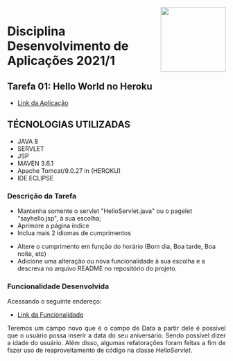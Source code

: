 <img width="150" height="150" align="right" src="https://upload.wikimedia.org/wikipedia/pt/4/47/UFF_bras%C3%A3o.png">

# Disciplina Desenvolvimento de Aplicações 2021/1

## Tarefa 01: Hello World no Heroku

- [Link da Aplicação](https://still-journey-31467.herokuapp.com)

## TÉCNOLOGIAS UTILIZADAS

- JAVA 8
- SERVLET
- JSP
- MAVEN 3.6.1
- Apache Tomcat/9.0.27 in (HEROKU)
- IDE ECLIPSE

### Descrição da Tarefa

<p align="justify">

- Mantenha somente o servlet "HelloServlet.java" ou o pagelet "sayhello.jsp", à sua escolha;
- Aprimore a página índice
- Inclua mais 2 idiomas de cumprimentos
</p>

<p align="justify">

- Altere o cumprimento em função do horário (Bom dia, Boa tarde, Boa noite, etc)
- Adicione uma alteração ou nova funcionalidade à sua escolha e a descreva no arquivo README no repositório do projeto.
</p>

### Funcionalidade Desenvolvida

Acessando o seguinte endereço:
- [Link da Funcionalidade](https://still-journey-31467.herokuapp.com/helloform.html)

<p align="justify">
 Teremos um campo novo que é o campo de Data a partir dele é possivel que o usuário possa inserir a data do seu aniversário. 
 Sendo possível dizer a idade do usuário. Além disso, algumas refatorações foram feitas a fim de fazer uso de reaproveitamento de código na classe 
<i style="itatic">HelloServlet</i>.</p>
